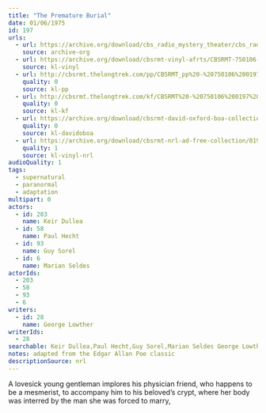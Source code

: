 ```yaml
---
title: "The Premature Burial"
date: 01/06/1975
id: 197
urls: 
  - url: https://archive.org/download/cbs_radio_mystery_theater/cbs_radio_mystery_theater-0151-0200.zip/cbs_radio_mystery_theater-0151-0200%2Fcbsrmt_0197_the_premature_burial.mp3
    source: archive-org
  - url: https://archive.org/download/cbsrmt-vinyl-afrts/CBSRMT-750106-0197-The-Premature-Burial_afrts.mp3
    source: kl-vinyl
  - url: http://cbsrmt.thelongtrek.com/pp/CBSRMT_pp%20-%20750106%200197%20The%20Premature%20Burial.mp3
    quality: 0
    source: kl-pp
  - url: http://cbsrmt.thelongtrek.com/kf/CBSRMT%20-%20750106%200197%20The%20Premature%20Burial_kf.mp3
    quality: 0
    source: kl-kf
  - url: https://archive.org/download/cbsrmt-david-oxford-boa-collection/CBSRMT-750106-0197-The-Premature-Burial-(64-44)_kf-{BoA}.mp3
    quality: 0
    source: kl-davidoboa
  - url: https://archive.org/download/cbsrmt-nrl-ad-free-collection/0197%20CBSRMT-750106-0197-The-Premature-Burial_afrts%20(no%20ads).mp3
    quality: 1
    source: kl-vinyl-nrl
audioQuality: 1
tags: 
  - supernatural
  - paranormal
  - adaptation
multipart: 0
actors:  
  - id: 203
    name: Keir Dullea  
  - id: 58
    name: Paul Hecht  
  - id: 93
    name: Guy Sorel  
  - id: 6
    name: Marian Seldes
actorIds:  
  - 203  
  - 58  
  - 93  
  - 6
writers:  
  - id: 28
    name: George Lowther
writerIds:  
  - 28
searchable: Keir Dullea,Paul Hecht,Guy Sorel,Marian Seldes George Lowther
notes: adapted from the Edgar Allan Poe classic
descriptionSource: nrl
---
```

A lovesick young gentleman implores his physician friend, who happens to be a mesmerist, to accompany him to his beloved’s crypt, where her body was interred by the man she was forced to marry,